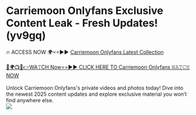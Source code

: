 # Carriemoon Onlyfans Exclusive Content Leak - Fresh Updates! (yv9gq)

🔥 ACCESS NOW 🌍==►► <a href="https://tinyurl.com/kvy9nzfs" rel="nofollow">Carriemoon Onlyfans Latest Collection</a>
<br><br>
[🔴🌍📺📱👉WA𝚃CH Now==►► CLICK HERE TO Carriemoon Onlyfans 𝚆𝙰𝚃𝙲𝙷 NOW](https://tinyurl.com/kvy9nzfs)
<br><br>
Unlock Carriemoon Onlyfans's private videos and photos today! Dive into the newest 2025 content updates and explore exclusive material you won’t find anywhere else.
<br>
<a href="https://tinyurl.com/kvy9nzfs" rel="nofollow" data-target="animated-image.originalLink"><img src="https://camo.githubusercontent.com/8a4f000d20f83aca3bf7ec5f350d767afa0574a8a352519fd8cfa583a6f93a33/68747470733a2f2f692e696d6775722e636f6d2f644a486b345a712e676966" data-canonical-src="https://i.imgur.com/dJHk4Zq.gif" style="max-width: 100%; display: inline-block;" data-target="animated-image.originalImage"></a>
<br>
